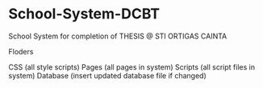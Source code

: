 # School-System-DCBT

School System for completion of THESIS @ STI ORTIGAS CAINTA

Floders

CSS (all style scripts)
Pages (all pages in system)
Scripts (all script files in system)
Database (insert updated database file if changed)
